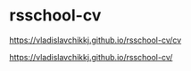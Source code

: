 # rsschool-cv

https://vladislavchikkj.github.io/rsschool-cv/cv

https://vladislavchikkj.github.io/rsschool-cv/
 


